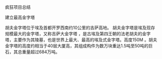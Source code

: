 疯狂项目总结 

建立最高金字塔



胡夫金字塔位于埃及首都开罗西南约10公里的吉萨高地。 胡夫金字塔是埃及现存规模最大的金字塔，又称吉萨大金字塔 ，是古埃及第四王朝的法老胡夫的金字塔，主要作为其陵墓，也是世界上最大、最高的埃及式金字塔。高度150M
。胡夫金字塔的高度约相当于40层大厦高，其组成构件为数万块重达1.5吨至50吨的巨石，其总重量超过684万吨。
